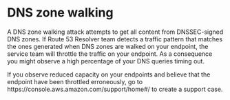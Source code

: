 # DNS zone walking<a name="best-practices-resolver-zone-walking"></a>

A DNS zone walking attack attempts to get all content from DNSSEC\-signed DNS zones\. If Route 53 Resolver team detects a traffic pattern that matches the ones generated when DNS zones are walked on your endpoint, the service team will throttle the traffic on your endpoint\. As a consequence you might observe a high percentage of your DNS queries timing out\.

If you observe reduced capacity on your endpoints and believe that the endpoint have been throttled erroneously, go to https://console\.aws\.amazon\.com/support/home\#/ to create a support case\. 